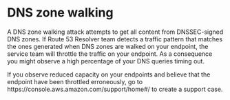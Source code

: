 # DNS zone walking<a name="best-practices-resolver-zone-walking"></a>

A DNS zone walking attack attempts to get all content from DNSSEC\-signed DNS zones\. If Route 53 Resolver team detects a traffic pattern that matches the ones generated when DNS zones are walked on your endpoint, the service team will throttle the traffic on your endpoint\. As a consequence you might observe a high percentage of your DNS queries timing out\.

If you observe reduced capacity on your endpoints and believe that the endpoint have been throttled erroneously, go to https://console\.aws\.amazon\.com/support/home\#/ to create a support case\. 